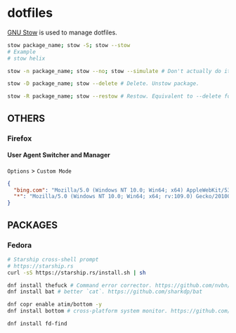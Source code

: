 # dotfiles

[GNU Stow](https://www.gnu.org/software/stow/) is used to manage dotfiles.

```sh
stow package_name; stow -S; stow --stow
# Example
# stow helix

stow -n package_name; stow --no; stow --simulate # Don't actually do it. Just simulate.

stow -D package_name; stow --delete # Delete. Unstow package.

stow -R package_name; stow --restow # Restow. Equivalent to --delete followed by --stow.
```

## OTHERS

### Firefox

#### User Agent Switcher and Manager

`Options` > `Custom Mode`
```json
{
  "bing.com": "Mozilla/5.0 (Windows NT 10.0; Win64; x64) AppleWebKit/537.36 (KHTML, like Gecko) Chrome/114.0.0.0 Safari/537.36 Edg/114.0.1788.0",
  "*": "Mozilla/5.0 (Windows NT 10.0; Win64; x64; rv:109.0) Gecko/20100101 Firefox/113.0"
}
```

## PACKAGES

### Fedora

```sh
# Starship cross-shell prompt
# https://starship.rs
curl -sS https://starship.rs/install.sh | sh

dnf install thefuck # Command error corrector. https://github.com/nvbn/thefuck
dnf install bat # better `cat`. https://github.com/sharkdp/bat

dnf copr enable atim/bottom -y
dnf install bottom # cross-platform system monitor. https://github.com/ClementTsang/bottom

dnf install fd-find
```
